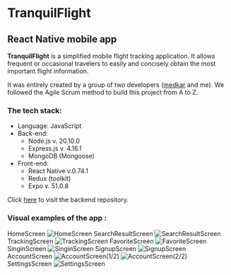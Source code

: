 # TranquilFlight
## React Native mobile app

**TranquilFlight** is a simplified mobile flight tracking application. It allows frequent or occasional travelers to easily and concisely obtain the most important flight information.

It was entirely created by a group of two developers ([medkar](https://github.com/medkar) and me). We followed the Agile Scrum method to build this project from A to Z.

### The tech stack:
* Language: JavaScript
* Back-end:
  - Node.js v. 20.10.0
  - Express.js v. 4.16.1
  - MongoDB (Mongoose)
* Front-end:
  - React Native v.0.74.1
  - Redux (toolkit)
  - Expo v. 51.0.8

Click [here](https://github.com/jmsanJS/TranquilFlight-backend) to visit the backend repository.

### Visual examples of the app :

HomeScreen
![HomeScreen](/assets/screenshots/home-screen.jpg)
SearchResultScreen
![SearchResultScreen](/assets/screenshots/search-screen.jpg)
TrackingScreen
![TrackingScreen](/assets/screenshots/tracking-screen.jpg)
FavoriteScreen
![FavoriteScreen](/assets/screenshots/favorites-screen-2.jpg)
SinginScreen
![SinginScreen](/assets/screenshots/sign-in-screen.jpg)
SignupScreen
![SignupScreen](/assets/screenshots/sign-up-screen.jpg)
AccountScreen
![AccountScreen(1/2)](/assets/screenshots/account-screen.jpg)
![AccountScreen(2/2)](/assets/screenshots/account-screen-2.jpg)
SettingsScreen
![SettingsScreen](/assets/screenshots/settings-screen.jpg)